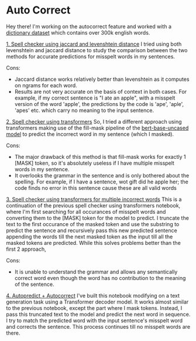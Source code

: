 # Auto Correct

Hey there!
I'm working on the autocorrect feature and worked with a [dictionary dataset](https://github.com/dwyl/english-words/blob/master/words_alpha.txt) which contains over 300k english words. 

[1. Spell checker using jaccard and levenshtein distance](https://github.com/arunima2407/Auto-correct/blob/main/spell-checker.ipynb)
I tried using both levenshtein and jaccard distance to study the comparison between the two methods for accurate predictions for misspelt words in my sentences.

Cons:
- Jaccard distance works relatively better than levenshtein as it computes on ngrams for each word.
- Results are not very accurate on the basis of context in both cases. For example, if my correct sentence is "I ate an apple", with a misspelt version of the word 'apple', the predictions by the code is 'ape', 'aple', 'apes' etc. which carry no meaning to the input sentence.
   
[2. Spell checker using transformers](https://github.com/arunima2407/Auto-correct/blob/main/spell_check_transformers.ipynb)
So, I tried a different approach using transformers making use of the fill-mask pipeline of the [bert-base-uncased model](https://huggingface.co/bert-base-uncased) to predict the incorrect word in my sentence (which I masked).

Cons:
- The major drawback of this method is that fill-mask works for exactly 1 [MASK] token, so it's absolutely useless if I have multiple misspelt words in my sentence.
- It overlooks the grammar in the sentence and is only bothered about the spelling. For example, if I have a sentence, wot gift did he apple her; the code finds no error in this sentence cause these are all valid words

[3. Spell checker using transformers for multiple incorrect words](https://github.com/arunima2407/Auto-correct/blob/main/multi_spell_check_transformers.ipynb) 
This is a continuation of the previous spell checker using transformers notebook, where I'm first searching for all occurances of misspelt words and converting them to the [MASK] token for the model to predict. I truncate the text to the first occurance of the masked token and use the substring to predict the sentence and recursively pass this new predicted sentence appending the words till the next masked token as the input till all the masked tokens are predicted.
While this solves problems better than the first 2 approach,

Cons:
 - It is unable to understand the grammar and allows any semantically correct word even though the word has no contribution to the meaning of the sentence.  

 
[4. Autopredict + Autocorrect](https://github.com/arunima2407/Auto-correct/blob/main/text-generation-autocorrect.ipynb)
I've built this notebook modifying on a text generation task using a Transformer decoder model. It works almost similar to the previous notebook, except the part where I mask tokens. Instead, I pass this truncated text to the model and predict the next word in sequence. I try to match the predicted word with the input sentence's misspelt word and corrects the sentence. This process continues till no misspelt words are there.
